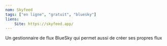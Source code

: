```yaml
---
nom: Skyfeed
tags: ["en ligne", "gratuit", "bluesky"]
liens:
    Site: https://skyfeed.app/
---
```

Un gestionnaire de flux BlueSky qui permet aussi de créer ses propres flux